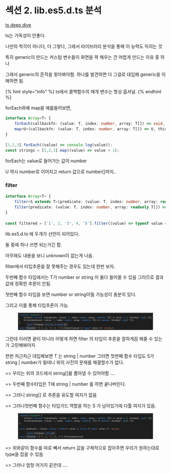 # 섹션 2. lib.es5.d.ts 분석

[ts deep dive](https://radlohead.gitbook.io/typescript-deep-dive/type-system/lib.d.ts#native-%ED%83%80%EC%9E%85-%EC%88%98%EC%A0%95)



ts는 가독성이 안좋다.&#x20;

나만의 착각이 아니다,  다 그렇다, 그래서 라이브러리 분석을 통해 이 능력도 익히는 것



특히 generic이 만드는 커스텀 변수들이 화면을 꽉 채우는 건 어렵게 만드는 이유 중 하나

그래서 generic의 흔적을 찾아봐야함. 하나를 발견하면 다 그걸로 대입해 generic을 이해하면 됨.

{% hint style="info" %}
ts에서 콜백함수의 매개 변수는 항상 옵셔널.
{% endhint %}

forEach와예 map을 예를들어보면,

```typescript
interface Array<T> {
    forEach(callbackfn: (value: T, index: number, array: T[]) => void, thisArg?: any): void;
    map<U>(callbackfn: (value: T, index: number, array: T[]) => U, thisArg?: any): U[];
}

[1,2,3].forEach((value) => console.log(value));
const strings = [1,2,3].map((value) => value + 1);
```

forEach는 value로 들어가는 값이 number

U 역시 number로 이어지고 return 값으로 number\[]까지..



### filter

```typescript
interface Array<T> {
    filter<S extends T>(predicate: (value: T, index: number, array: readonly T[]) => value is S, thisArg?: any): S[];
    filter(predicate: (value: T, index: number, array: readonly T[]) => unknown, thisArg?: any): T[];
}

const filtered = ['1', 2, '3', 4, '5'].filter((value) => typeof value === 'string')
```

lib.es5.d.ts 에 두개가 선언이 되어있다.

둘 중에 하나 쓰면 되는거긴 함.

아무래도 내용을 보니 unknown이 없는게 나음.&#x20;

filter에서 타입추론을 잘 못해주는 경우도 있는데 한번 보자.



두번째 함수 타입에서는 T가 number or string 이 둘다 들어올 수 있음 그러므로 결과값에 정확한 추론이 안됨.

첫번째 함수 타입을 보면 number or string이될 가능성이 충분히 있다.&#x20;

그리고 이를 통해 타입추론이 가능.

<figure><img src="../../.gitbook/assets/image (11).png" alt=""><figcaption></figcaption></figure>

그런데 이러면 끝이 아니라 어떻게 하면 filter 의 타입이 추론을 잘하게끔 해줄 수 있는가 고민해봐야지

한번 차근차근 대입해보면 T 는 string | number 그러면 첫번째 함수 타입도 S가 string | number가 될테니 위의 사진의 문제를 해결할수가 없다.

\=> 우리는 위의 코드에서 string\[]를 뽑아낼 수 있어야함 ....

\=> 두번째 함수타입은 T에 string | number 를 하면 끝나버린다.

\=> 그러니 string\[] 로 추론을 유도할 여지가 없음&#x20;

\=> 그러나첫번째 함수는 타입가드 역할을 하는 S 가 남아있기에 다툴 여지가 있음.

<figure><img src="../../.gitbook/assets/image (17).png" alt=""><figcaption></figcaption></figure>

\=> 위와같이 함수를 따로 빼서 return 값을 구체적으로 잡아주면 우리가 원하는대로 type을 잡을 수 있음&#x20;

\=> 그러나 엄청 어거지 같은데 ....









